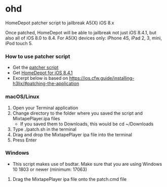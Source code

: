 # ohd

HomeDepot patcher script to jailbreak A5(X) iOS 8.x

Once patched, HomeDepot will be able to jailbreak not just iOS 8.4.1, but also all of iOS 8.0 to 8.4. For A5(X) devices only: iPhone 4S, iPad 2, 3, mini, iPod touch 5.

### How to use patcher script

- Get the [patcher script](https://github.com/LukeZGD/ohd/releases/latest)
- Get [HomeDepot for iOS 8.4.1](http://wall.supplies/OLD%20iPhone%20HACKED.html)
- Excerpt below is based on https://ios.cfw.guide/installing-h3lix/#patching-the-application

### macOS/Linux
1. Open your Terminal application
1. Change directory to the folder where you saved the script and MixtapePlayer.ipa files
    - If you saved them to Downloads, this would be cd ~/Downloads
1. Type ./patch.sh in the terminal
1. Drag and drop the MixtapePlayer ipa file into the terminal
1. Press Enter

### Windows
- This script makes use of bsdtar. Make sure that you are using Windows 10 1803 or newer (minimum: 17063)
1. Drag the MixtapePlayer ipa file onto the patch.cmd file
